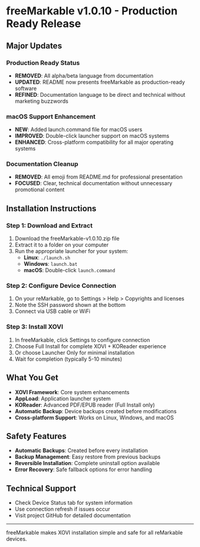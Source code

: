 # freeMarkable v1.0.10 - Production Ready Release

## Major Updates

### Production Ready Status
- **REMOVED**: All alpha/beta language from documentation
- **UPDATED**: README now presents freeMarkable as production-ready software
- **REFINED**: Documentation language to be direct and technical without marketing buzzwords

### macOS Support Enhancement
- **NEW**: Added launch.command file for macOS users
- **IMPROVED**: Double-click launcher support on macOS systems
- **ENHANCED**: Cross-platform compatibility for all major operating systems

### Documentation Cleanup
- **REMOVED**: All emoji from README.md for professional presentation
- **FOCUSED**: Clear, technical documentation without unnecessary promotional content

## Installation Instructions

### Step 1: Download and Extract
1. Download the freeMarkable-v1.0.10.zip file
2. Extract it to a folder on your computer
3. Run the appropriate launcher for your system:
   - **Linux**: `./launch.sh`
   - **Windows**: `launch.bat`
   - **macOS**: Double-click `launch.command`

### Step 2: Configure Device Connection
1. On your reMarkable, go to Settings > Help > Copyrights and licenses
2. Note the SSH password shown at the bottom
3. Connect via USB cable or WiFi

### Step 3: Install XOVI
1. In freeMarkable, click Settings to configure connection
2. Choose Full Install for complete XOVI + KOReader experience
3. Or choose Launcher Only for minimal installation
4. Wait for completion (typically 5-10 minutes)

## What You Get
- **XOVI Framework**: Core system enhancements
- **AppLoad**: Application launcher system
- **KOReader**: Advanced PDF/EPUB reader (Full Install only)
- **Automatic Backup**: Device backups created before modifications
- **Cross-platform Support**: Works on Linux, Windows, and macOS

## Safety Features
- **Automatic Backups**: Created before every installation
- **Backup Management**: Easy restore from previous backups
- **Reversible Installation**: Complete uninstall option available
- **Error Recovery**: Safe fallback options for error handling

## Technical Support
- Check Device Status tab for system information
- Use connection refresh if issues occur
- Visit project GitHub for detailed documentation

---
freeMarkable makes XOVI installation simple and safe for all reMarkable devices.